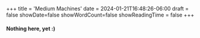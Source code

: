 +++
title = 'Medium Machines'
date = 2024-01-21T16:48:26-06:00
draft = false
showDate=false
showWordCount=false
showReadingTime = false
+++

#### Nothing here, yet :\)